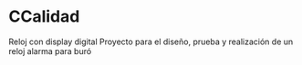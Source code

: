 # CCalidad
Reloj con display digital
Proyecto para el diseño, prueba y realización de un reloj alarma para buró
